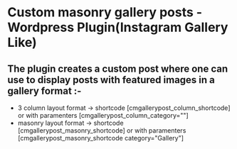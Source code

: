# Custom masonry gallery posts - Wordpress Plugin(Instagram Gallery Like)
## The plugin creates a custom post where one can use to display posts with featured images in a gallery format :-
- 3 column layout format -> shortcode [cmgallerypost_column_shortcode] or with paramenters [cmgallerypost_column_category=""]
- masonry layout format -> shortcode [cmgallerypost_masonry_shortcode] or with paramenters [cmgallerypost_masonry_shortcode category="Gallery"]
